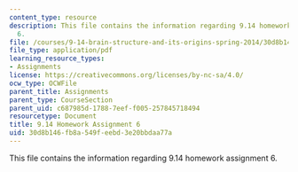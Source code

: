 ```yaml
---
content_type: resource
description: This file contains the information regarding 9.14 homework assignment
  6.
file: /courses/9-14-brain-structure-and-its-origins-spring-2014/30d8b146fb8a549feebd3e20bbdaa77a_MIT9_14S14_Homework6.pdf
file_type: application/pdf
learning_resource_types:
- Assignments
license: https://creativecommons.org/licenses/by-nc-sa/4.0/
ocw_type: OCWFile
parent_title: Assignments
parent_type: CourseSection
parent_uid: c687985d-1788-7eef-f005-257845718494
resourcetype: Document
title: 9.14 Homework Assignment 6
uid: 30d8b146-fb8a-549f-eebd-3e20bbdaa77a
---
```

This file contains the information regarding 9.14 homework assignment 6.